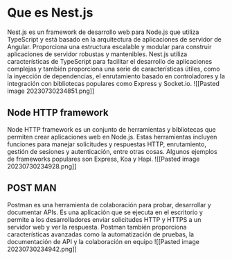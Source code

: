 <h1>Que es Nest.js</h1>
Nest.js es un framework de desarrollo web para Node.js que utiliza TypeScript y está basado en la arquitectura de aplicaciones de servidor de Angular. Proporciona una estructura escalable y modular para construir aplicaciones de servidor robustas y mantenibles. Nest.js utiliza características de TypeScript para facilitar el desarrollo de aplicaciones complejas y también proporciona una serie de características útiles, como la inyección de dependencias, el enrutamiento basado en controladores y la integración con bibliotecas populares como Express y Socket.io.
![[Pasted image 20230730234851.png]]

<h2>Node HTTP framework</h2>
Node HTTP framework es un conjunto de herramientas y bibliotecas que permiten crear aplicaciones web en Node.js. Estas herramientas incluyen funciones para manejar solicitudes y respuestas HTTP, enrutamiento, gestión de sesiones y autenticación, entre otras cosas. Algunos ejemplos de frameworks populares son Express, Koa y Hapi.
![[Pasted image 20230730234928.png]]

<h2>POST MAN</h2>
Postman es una herramienta de colaboración para probar, desarrollar y documentar APIs. Es una aplicación que se ejecuta en el escritorio y permite a los desarrolladores enviar solicitudes HTTP y HTTPS a un servidor web y ver la respuesta. Postman también proporciona características avanzadas como la automatización de pruebas, la documentación de API y la colaboración en equipo
![[Pasted image 20230730234942.png]]